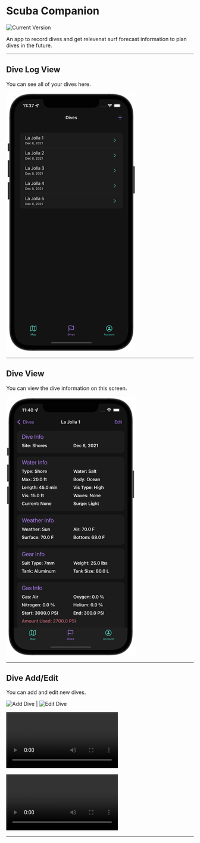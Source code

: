 Scuba Companion
============
![Current Version](https://img.shields.io/badge/version-1.0.0-green.svg)

An app to record dives and get relevenat surf forecast information to plan dives in the future.

---
## Dive Log View

You can see all of your dives here.

![Dive Log Preview](https://github.com/gagefonk/ScubaCompanion/blob/master/ReadMeFiles/DiveLogView.png)

---
## Dive View

You can view the dive information on this screen.

![Dive Preview](https://github.com/gagefonk/ScubaCompanion/blob/master/ReadMeFiles/DiveView.png)

---
## Dive Add/Edit

You can add and edit new dives.

![Add Dive](https://github.com/gagefonk/ScubaCompanion/blob/master/ReadMeFiles/newDive.gif) | ![Edit Dive](https://github.com/gagefonk/ScubaCompanion/blob/master/ReadMeFiles/EditDive.gif)

![](https://user-images.githubusercontent.com/20136457/145275311-52fb57a9-7fa2-434d-af2e-c55816d5ec98.mp4)

![](https://user-images.githubusercontent.com/20136457/145276563-4eac3bdf-4a05-4d24-958e-e5932e24999f.mp4)

---
